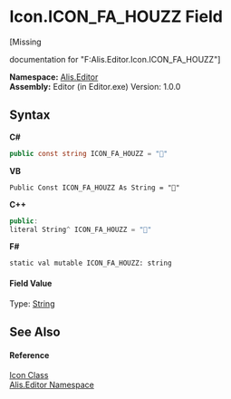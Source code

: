 # Icon.ICON_FA_HOUZZ Field
 

\[Missing <summary> documentation for "F:Alis.Editor.Icon.ICON_FA_HOUZZ"\]

**Namespace:**&nbsp;<a href="b150ade4-39de-a232-5f06-d3cdc1b2c538">Alis.Editor</a><br />**Assembly:**&nbsp;Editor (in Editor.exe) Version: 1.0.0

## Syntax

**C#**<br />
``` C#
public const string ICON_FA_HOUZZ = ""
```

**VB**<br />
``` VB
Public Const ICON_FA_HOUZZ As String = ""
```

**C++**<br />
``` C++
public:
literal String^ ICON_FA_HOUZZ = ""
```

**F#**<br />
``` F#
static val mutable ICON_FA_HOUZZ: string
```


#### Field Value
Type: <a href="https://docs.microsoft.com/dotnet/api/system.string" target="_blank">String</a>

## See Also


#### Reference
<a href="cc0f883c-67f8-f772-c6d7-a60b129f22a7">Icon Class</a><br /><a href="b150ade4-39de-a232-5f06-d3cdc1b2c538">Alis.Editor Namespace</a><br />